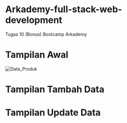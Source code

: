 # Arkademy-full-stack-web-development
Tugas 10 (Bonus) Bootcamp Arkademy



# Tampilan Awal
![Data_Produk](https://user-images.githubusercontent.com/40691793/85663767-adec5700-b6e3-11ea-9a2e-551f19071332.png)




# Tampilan Tambah Data



# Tampilan Update Data

